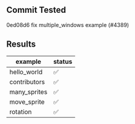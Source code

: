 ## Commit Tested
0ed08d6 fix multiple_windows example (#4389)

## Results 
|example|status|
|-|-|
|hello_world|:white_check_mark:|
|contributors|:white_check_mark:|
|many_sprites|:white_check_mark:|
|move_sprite|:white_check_mark:|
|rotation|:white_check_mark:|